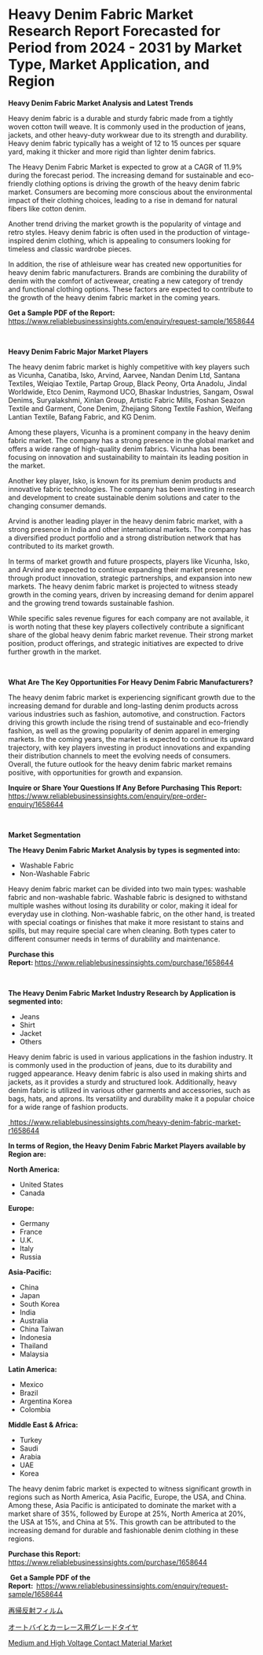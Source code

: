 <p><h1>Heavy Denim Fabric Market Research Report Forecasted for Period from 2024 -  2031 by Market Type, Market Application, and Region</h1></p><p><strong>Heavy Denim Fabric Market Analysis and Latest Trends</strong></p>
<p><p>Heavy denim fabric is a durable and sturdy fabric made from a tightly woven cotton twill weave. It is commonly used in the production of jeans, jackets, and other heavy-duty workwear due to its strength and durability. Heavy denim fabric typically has a weight of 12 to 15 ounces per square yard, making it thicker and more rigid than lighter denim fabrics.</p><p>The Heavy Denim Fabric Market is expected to grow at a CAGR of 11.9% during the forecast period. The increasing demand for sustainable and eco-friendly clothing options is driving the growth of the heavy denim fabric market. Consumers are becoming more conscious about the environmental impact of their clothing choices, leading to a rise in demand for natural fibers like cotton denim.</p><p>Another trend driving the market growth is the popularity of vintage and retro styles. Heavy denim fabric is often used in the production of vintage-inspired denim clothing, which is appealing to consumers looking for timeless and classic wardrobe pieces.</p><p>In addition, the rise of athleisure wear has created new opportunities for heavy denim fabric manufacturers. Brands are combining the durability of denim with the comfort of activewear, creating a new category of trendy and functional clothing options. These factors are expected to contribute to the growth of the heavy denim fabric market in the coming years.</p></p>
<p><strong>Get a Sample PDF of the Report:&nbsp;</strong> <a href="https://www.reliablebusinessinsights.com/enquiry/request-sample/1658644">https://www.reliablebusinessinsights.com/enquiry/request-sample/1658644</a></p>
<p>&nbsp;</p>
<p><strong>Heavy Denim Fabric Major Market Players</strong></p>
<p><p>The heavy denim fabric market is highly competitive with key players such as Vicunha, Canatiba, Isko, Arvind, Aarvee, Nandan Denim Ltd, Santana Textiles, Weiqiao Textile, Partap Group, Black Peony, Orta Anadolu, Jindal Worldwide, Etco Denim, Raymond UCO, Bhaskar Industries, Sangam, Oswal Denims, Suryalakshmi, Xinlan Group, Artistic Fabric Mills, Foshan Seazon Textile and Garment, Cone Denim, Zhejiang Sitong Textile Fashion, Weifang Lantian Textile, Bafang Fabric, and KG Denim.</p><p>Among these players, Vicunha is a prominent company in the heavy denim fabric market. The company has a strong presence in the global market and offers a wide range of high-quality denim fabrics. Vicunha has been focusing on innovation and sustainability to maintain its leading position in the market.</p><p>Another key player, Isko, is known for its premium denim products and innovative fabric technologies. The company has been investing in research and development to create sustainable denim solutions and cater to the changing consumer demands.</p><p>Arvind is another leading player in the heavy denim fabric market, with a strong presence in India and other international markets. The company has a diversified product portfolio and a strong distribution network that has contributed to its market growth.</p><p>In terms of market growth and future prospects, players like Vicunha, Isko, and Arvind are expected to continue expanding their market presence through product innovation, strategic partnerships, and expansion into new markets. The heavy denim fabric market is projected to witness steady growth in the coming years, driven by increasing demand for denim apparel and the growing trend towards sustainable fashion.</p><p>While specific sales revenue figures for each company are not available, it is worth noting that these key players collectively contribute a significant share of the global heavy denim fabric market revenue. Their strong market position, product offerings, and strategic initiatives are expected to drive further growth in the market.</p></p>
<p>&nbsp;</p>
<p><strong>What Are The Key Opportunities For Heavy Denim Fabric Manufacturers?</strong></p>
<p><p>The heavy denim fabric market is experiencing significant growth due to the increasing demand for durable and long-lasting denim products across various industries such as fashion, automotive, and construction. Factors driving this growth include the rising trend of sustainable and eco-friendly fashion, as well as the growing popularity of denim apparel in emerging markets. In the coming years, the market is expected to continue its upward trajectory, with key players investing in product innovations and expanding their distribution channels to meet the evolving needs of consumers. Overall, the future outlook for the heavy denim fabric market remains positive, with opportunities for growth and expansion.</p></p>
<p><strong>Inquire or Share Your Questions If Any Before Purchasing This Report:</strong> <a href="https://www.reliablebusinessinsights.com/enquiry/pre-order-enquiry/1658644">https://www.reliablebusinessinsights.com/enquiry/pre-order-enquiry/1658644</a></p>
<p>&nbsp;</p>
<p><strong>Market Segmentation</strong></p>
<p><strong>The Heavy Denim Fabric Market Analysis by types is segmented into:</strong></p>
<p><ul><li>Washable Fabric</li><li>Non-Washable Fabric</li></ul></p>
<p><p>Heavy denim fabric market can be divided into two main types: washable fabric and non-washable fabric. Washable fabric is designed to withstand multiple washes without losing its durability or color, making it ideal for everyday use in clothing. Non-washable fabric, on the other hand, is treated with special coatings or finishes that make it more resistant to stains and spills, but may require special care when cleaning. Both types cater to different consumer needs in terms of durability and maintenance.</p></p>
<p><strong>Purchase this Report:&nbsp;</strong><a href="https://www.reliablebusinessinsights.com/purchase/1658644">https://www.reliablebusinessinsights.com/purchase/1658644</a></p>
<p>&nbsp;</p>
<p><strong>The Heavy Denim Fabric Market Industry Research by Application is segmented into:</strong></p>
<p><ul><li>Jeans</li><li>Shirt</li><li>Jacket</li><li>Others</li></ul></p>
<p><p>Heavy denim fabric is used in various applications in the fashion industry. It is commonly used in the production of jeans, due to its durability and rugged appearance. Heavy denim fabric is also used in making shirts and jackets, as it provides a sturdy and structured look. Additionally, heavy denim fabric is utilized in various other garments and accessories, such as bags, hats, and aprons. Its versatility and durability make it a popular choice for a wide range of fashion products.</p></p>
<p><a href="https://www.reliablebusinessinsights.com/heavy-denim-fabric-market-r1658644">&nbsp;https://www.reliablebusinessinsights.com/heavy-denim-fabric-market-r1658644</a></p>
<p><strong>In terms of Region, the Heavy Denim Fabric Market Players available by Region are:</strong></p>
<p>
    <p> <strong> North America: </strong>
        <ul>
            <li>United States</li>
            <li>Canada</li>
        </ul>
        </p> 
    <p> <strong> Europe: </strong>
        <ul>
            <li>Germany</li>
            <li>France</li>
            <li>U.K.</li>
            <li>Italy</li>
            <li>Russia</li>
        </ul>
        </p> 
    <p> <strong> Asia-Pacific: </strong>
        <ul>
            <li>China</li>
            <li>Japan</li>
            <li>South Korea</li>
            <li>India</li>
            <li>Australia</li>
            <li>China Taiwan</li>
            <li>Indonesia</li>
            <li>Thailand</li>
            <li>Malaysia</li>
        </ul>
        </p> 
    <p> <strong> Latin America: </strong>
        <ul>
            <li>Mexico</li>
            <li>Brazil</li>
            <li>Argentina Korea</li>
            <li>Colombia</li>
        </ul>
        </p> 
    <p> <strong> Middle East & Africa: </strong>
        <ul>
            <li>Turkey</li>
            <li>Saudi</li>
            <li>Arabia</li>
            <li>UAE</li>
            <li>Korea</li>
        </ul>
    </p>
    </p>
<p><p>The heavy denim fabric market is expected to witness significant growth in regions such as North America, Asia Pacific, Europe, the USA, and China. Among these, Asia Pacific is anticipated to dominate the market with a market share of 35%, followed by Europe at 25%, North America at 20%, the USA at 15%, and China at 5%. This growth can be attributed to the increasing demand for durable and fashionable denim clothing in these regions.</p></p>
<p><strong>Purchase this Report: </strong><a href="https://www.reliablebusinessinsights.com/purchase/1658644">https://www.reliablebusinessinsights.com/purchase/1658644</a></p>
<p>&nbsp;<strong>Get a Sample PDF of the Report:&nbsp;&nbsp;</strong><a href="https://www.reliablebusinessinsights.com/enquiry/request-sample/1658644">https://www.reliablebusinessinsights.com/enquiry/request-sample/1658644</a></p>
<p><strong></strong></p>
<p><p><a href="https://medium.com/@diegoskiles2023/%E3%83%AC%E3%83%88%E3%83%AD%E3%83%AA%E3%83%95%E3%83%AC%E3%82%AF%E3%83%86%E3%82%A3%E3%83%96%E3%83%95%E3%82%A3%E3%83%AB%E3%83%A0%E5%B8%82%E5%A0%B4%E8%A6%8F%E6%A8%A1-%E3%82%B7%E3%82%A7%E3%82%A2-amp-%E3%83%88%E3%83%AC%E3%83%B3%E3%83%89%E5%88%86%E6%9E%90%E3%83%AC%E3%83%9D%E3%83%BC%E3%83%88-%E7%94%A8%E9%80%94%E5%88%A5-%E4%BA%A4%E9%80%9A%E6%A9%9F%E9%96%A2-%E8%87%AA%E5%8B%95%E8%BB%8A-%E5%BB%BA%E8%A8%AD-%E3%82%B3%E3%83%9F%E3%83%A5%E3%83%8B%E3%82%B1%E3%83%BC%E3%82%B7%E3%83%A7%E3%83%B3-%E5%8F%8D%E5%B0%84%E6%9C%8D-%E3%81%9D%E3%81%AE%E4%BB%96-%E5%8E%9F%E6%96%99%E5%88%A5-%E3%81%8A%E3%82%88%E3%81%B32031%E5%B9%B4%E3%81%BE%E3%81%A7%E3%81%AE%E4%BA%88%E6%B8%AC-db6c3b830392">再帰反射フィルム</a></p><p><a href="https://medium.com/@pattypetd0/%E3%83%90%E3%82%A4%E3%82%AF%E3%81%A8%E8%BB%8A%E3%81%AE%E3%83%AC%E3%83%BC%E3%82%B9%E3%82%B0%E3%83%AC%E3%83%BC%E3%83%89%E3%82%BF%E3%82%A4%E3%83%A4%E5%B8%82%E5%A0%B4%E3%81%AE%E6%88%90%E9%95%B7%E8%A6%8B%E9%80%9A%E3%81%97%E3%81%AF-2024%E5%B9%B4%E3%81%8B%E3%82%892031%E5%B9%B4%E3%81%BE%E3%81%A7%E3%81%A7-%E5%B8%82%E5%A0%B4%E3%81%AE%E5%82%BE%E5%90%91%E5%88%86%E6%9E%90%E3%81%AB%E3%82%88%E3%82%8B%E3%82%A2%E3%83%97%E3%83%AA%E3%82%B1%E3%83%BC%E3%82%B7%E3%83%A7%E3%83%B3%E5%88%A5-%E5%9C%B0%E5%9F%9F%E5%88%A5-%E5%8F%8E%E7%9B%8A%E5%88%86%E6%9E%90%E3%82%92%E5%90%AB%E3%81%BF-%E5%B9%B4%E7%8E%87-%E3%81%A7%E6%8E%A8%E5%AE%9A%E3%81%95%E3%82%8C%E3%81%A6%E3%81%84%E3%81%BE%E3%81%99-59102307a5d4">オートバイとカーレース用グレードタイヤ</a></p><p><a href="https://github.com/wybrqqeb6/Market-Research-Report-List-1/blob/main/medium-and-high-voltage-contact-material-market.md">Medium and High Voltage Contact Material Market</a></p></p>